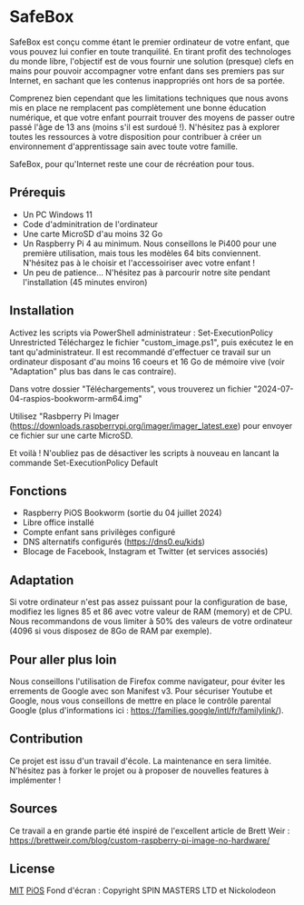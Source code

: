# SafeBox

SafeBox est conçu comme étant le premier ordinateur de votre enfant, que vous pouvez lui confier en toute tranquilité. 
En tirant profit des technologes du monde libre, l'objectif est de vous fournir une solution (presque) clefs en mains pour pouvoir accompagner votre enfant dans ses premiers pas sur Internet, en sachant que les contenus inappropriés ont hors de sa portée.

Comprenez bien cependant que les limitations techniques que nous avons mis en place ne remplacent pas complètement une bonne éducation numérique, et que votre enfant pourrait trouver des moyens de passer outre passé l'âge de 13 ans (moins s'il est surdoué !). N'hésitez pas à explorer toutes les ressources à votre disposition pour contribuer à créer un environnement d'apprentissage sain avec toute votre famille.

SafeBox, pour qu'Internet reste une cour de récréation pour tous.

## Prérequis

- Un PC Windows 11
- Code d'adminitration de l'ordinateur
- Une carte MicroSD d'au moins 32 Go
- Un Raspberry Pi 4 au minimum. Nous conseillons le Pi400 pour une première utilisation, mais tous les modèles 64 bits conviennent. N'hésitez pas à le choisir et l'accessoiriser avec votre enfant !
- Un peu de patience... N'hésitez pas à parcourir notre site pendant l'installation (45 minutes environ)

## Installation

Activez les scripts via PowerShell administrateur : Set-ExecutionPolicy Unrestricted
Téléchargez le fichier "custom_image.ps1", puis exécutez le en tant qu'administrateur. Il est recommandé d'effectuer ce travail sur un ordinateur disposant d'au moins 16 coeurs et 16 Go de mémoire vive (voir "Adaptation" plus bas dans le cas contraire). 

Dans votre dossier "Téléchargements", vous trouverez un fichier "2024-07-04-raspios-bookworm-arm64.img"

Utilisez "Rasbperry Pi Imager (https://downloads.raspberrypi.org/imager/imager_latest.exe) pour envoyer ce fichier sur une carte MicroSD.

Et voilà ! N'oubliez pas de désactiver les scripts à nouveau en lancant la commande Set-ExecutionPolicy Default

## Fonctions

- Raspberry PiOS Bookworm (sortie du 04 juillet 2024)
- Libre office installé
- Compte enfant sans privilèges configuré
- DNS alternatifs configurés (https://dns0.eu/kids)
- Blocage de Facebook, Instagram et Twitter (et services associés)

## Adaptation

Si votre ordinateur n'est pas assez puissant pour la configuration de base, modifiez les lignes 85 et 86 avec votre valeur de RAM (memory) et de CPU. Nous recommandons de vous limiter à 50% des valeurs de votre ordinateur (4096 si vous disposez de 8Go de RAM par exemple).

## Pour aller plus loin
Nous conseillons l'utilisation de Firefox comme navigateur, pour éviter les errements de Google avec son Manifest v3.
Pour sécuriser Youtube et Google, nous vous conseillons de mettre en place le contrôle parental Google (plus d'informations ici : https://families.google/intl/fr/familylink/).


## Contribution
Ce projet est issu d'un travail d'école. La maintenance en sera limitée. N'hésitez pas à forker le projet ou à proposer de nouvelles features à implémenter ! 

## Sources
Ce travail a en grande partie été inspiré de l'excellent article de Brett Weir : https://brettweir.com/blog/custom-raspberry-pi-image-no-hardware/


## License

[MIT](https://choosealicense.com/licenses/mit/)
[PiOS](https://www.raspberrypi.com/licensing/)
Fond d'écran : Copyright SPIN MASTERS LTD et Nickolodeon